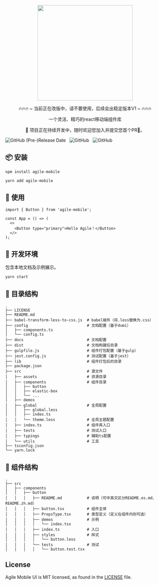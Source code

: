 <p align="center">
  <img width="300px" src="http://docs.antjob.ink/agile-ui/agile-logo.svg" />
</p>

<p align="center">
🔥🔥🔥 ~ 当前正在改版中，请不要使用，后续会出稳定版本V1 ~ 🔥🔥🔥
</p>

<p align="center">一个灵活、精巧的react移动端组件库</p>

<p align="center">
🚀 项目正在持续开发中，随时欢迎您加入并提交您首个PR💋。
</p>

![GitHub (Pre-)Release Date](https://img.shields.io/github/release-date-pre/qingzi-king/agile-mobile)
&nbsp;
![GitHub](https://img.shields.io/github/license/qingzi-king/agile-mobile)
&nbsp;
![GitHub](http://img.shields.io/github/stars/qingzi-king/agile-mobile?style=social)

## 📦 安装

```
npm install agile-mobile
```
```
yarn add agile-mobile
```

## 🔨 使用

```
import { Button } from 'agile-mobile';

const App = () => (
  <>
    <Button type="primary">Hello Agile！</Button>
  </>
);
```

## 💄 开发环境

包含本地文档及示例展示。

```
yarn start
```
## 💍 目录结构

```
.
├── LICENSE
├── README.md
├── babel-transform-less-to-css.js  # babel插件（将.less替换为.css）
├── config                          # 文档配置（基于dumi）
│   ├── components.ts
│   └── config.ts
├── docs                            # 文档配置
├── dist                            # 文档构建后目录
├── gulpfile.js                     # 组件打包配置（基于gulp）
├── jest.config.js                  # 测试配置（基于jest）
├── lib                             # 组件打包后的目录
├── package.json
├── src                             # 源文件
│   ├── assets                      # 资源目录
│   ├── components                  # 组件目录
│   │   ├── button
│   │   ├── elastic-box
│   │   └── ...
│   ├── demos
│   ├── global                      # 全局配置
│   │   ├── global.less
│   │   ├── index.ts
│   │   └── theme.less              # 全局主题配置
│   ├── index.ts                    # 组件库入口
│   ├── tests                       # 测试入口
│   ├── typings                     # 辅助ts配置
│   └── utils                       # 工具
├── tsconfig.json
└── yarn.lock
```

## 🥷 组件结构
```
.
├── src
│   ├── components
│   │   ├── button
│   │   │   ├── README.md           # 说明（可中英文区分README.es.md、README.zh.md）
│   │   │   ├── button.tsx          # 组件主体
│   │   │   ├── PropsType.tsx       # 类型定义（定义在组件内则可选）
│   │   │   ├── demos               # 示例
│   │   │   │   └── index.tsx
│   │   │   ├── index.ts            # 入口
│   │   │   ├── styles              # 样式
│   │   │   │   └── button.less
│   │   │   └── tests               # 测试
│   |   │   │   └── button.test.tsx
```

## License
Agile Mobile UI is MIT licensed, as found in the [LICENSE](https://github.com/qingzi-king/agile-mobile/blob/master/LICENSE) file.